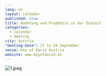```yaml
---
lang: en
layout: calendar
published: true
title: Anbetung und Prophetie in der Endzeit
categories: 
  - calendar
  - meeting
city: Austria
"meeting-date": 17 to 20 September
venue: Key of David Austria
website: www.keyofdavid.at
---
```




![1.jpeg]({{site.baseurl}}/assets/images/1.jpeg)
